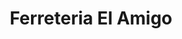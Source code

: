 ---
title: "Ferreteria El Amigo"
url: /santa-cruz-de-la-sierra/ferreteria-el-amigo/
shop: Eisenwaren
---